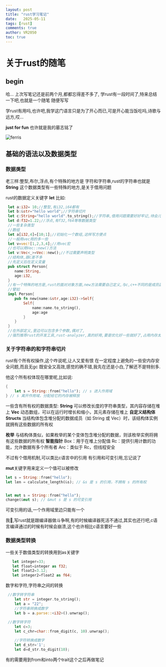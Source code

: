 ```yaml
---
layout: post
title: "rust学习笔记"
date:   2025-05-11
tags: [rust]
comments: true
author: VR2050
toc: true
---
```


# 关于rust的随笔


## begin

哈... 上次写笔记还是前两个月,都都忘得差不多了,
学rust有一段时间了,特来总结一下吧,也就是一个随笔
随便写写

学rust有用吗,也许吧,我学这门语言只是为了开心而已,可是开心能当饭吃吗,诗歌与远方,哎...

**just for fun** 也许就是我的墓志铭了

![ferris](/images/2025/)


## 基础的语法以及数据类型

### 数据类型

老三样:整型,布尔,浮点,有个特殊的地方是
字符和字符串,rust的字符串也就是**String**
这个数据类型有一些特殊的地方,是关于借用问题

rust的数据定义关键字 **let**
比如:
```rust
 let a:i32= 10;//整型,有i32,i64都有
 let b:&str="hello world";//字符串切片
 let c:String="hello world".to_string();//字符串,借用问题需要好好牢记,待会儿看看
 let d:f32=1.22;//浮点,有f32,f64等等数据类型
 //一些复杂类型
 //数组
 let a[i32,4]=[10;1];//初始化一个数组,这样写方便点
 //一般用vec用的多一些
 let v=vec![1,2,3,4];//用vec宏
 //也可以用Vec::new()方法
 let v:Vec<_>=Vec::new();//不过需要声明类型
 //结构体,跟c差不多
 //先定义后在定义变量
 pub struct Person{
    name:String,
    age:i32,
 }
 //有一个特殊的地方是,rust的面对对象方面,new方法需要自己定义,与c,c++不同的是成员函数的实现方式在rust中是 implment 是impl关键字
 //譬如
 impl Person{
    pub fn new(name:&str,age:i32)->Self{
        Self{
            name:name.to_string(),
            age:age
        }
    }
 }
 //在外部定义,里边可以包含多个参数,偶对了,
 //强烈推荐rust的开发工具,rust-analyzer,真的好用,要是优化好一些就好了,占用内存太大了

 ```

### 关于字符串的和字符串切片
rust有个所有权操作,这个咋说呢,让人又爱有恨
在一定程度上避免的一些安内存安全问题,而且无gc
既安全又高效,感觉的确不错,我先在还是小白,了解还不是特别多.

他这个所有权体现在哪里呢,比如说:
```rust
{
    let s = String::from("hello"); // s 进入作用域
} // s 离开作用域，分配给它的内存被释放
```
一些含有所有权的数据类型:
**String** 可以修改长度的字符串类型，其内容存储在堆上
**Vec<T>** 动态数组，可以在运行时增长和缩小，其元素存储在堆上
**自定义结构体Structs** 当结构体包含堆分配的数据成员（如 String 或 Vec<T>）时，该结构体实例就拥有这些数据的所有权

**枚举** 与结构体类似，如果枚举的某个变体包含堆分配的数据，则该枚举实例将拥有这些数据的所有权
**智能指针** 
Box<T>：用于在堆上分配值
Rc<T>：提供引用计数的功能，允许数据有多个所有者
Arc<T>：类似于 Rc<T>，但线程安全

不过有个借用机制,可以类比c语言中的引用
有引用和可变引用,忘记说了

**mut**关键字用来定义一个值可以被修改

```rust
let s = String::from("hello");
let len = calculate_length(&s); // &s 是 s 的引用，不拥有 s 的所有权


let mut s = String::from("hello");
change(&mut s); // &mut s 是 s 的可变引用

```
可变引用的话,一个作用域里边只能有一个

我🌿,写rust就是跟编译器做斗争啊,有的时候编译器死活不通过,其实也还行吧,c语言编译通过的时候有时候会崩溃,这个也许相比c语言要好一些



### 数据类型转换

一些关于数值类型的转换用到as关键字

```rust
   let integer=33;
   let float=integer as f32;
   let float2=3.12;
   let integer2=float2 as f64;
```
数字和字符,字符串之间的转换
```rust
 //数字转字符串
    let str = integer.to_string();
    let a = "22";
    //字符串转换成数字
    let b = a.parse::<i32>().unwrap();
    
 //数字转字符
    let c=3;
    let c_chr=char::from_digit(c, 10).unwrap();

    //字符转换成数字
    let d_str='1';
    let d=d_str.to_digit(10);
```
有的需要用到from和into两个trait这个之后再做笔记












